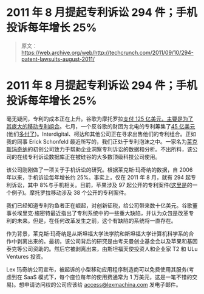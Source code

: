 # 2011 年 8 月提起专利诉讼 294 件；手机投诉每年增长 25% 

> 原文：<https://web.archive.org/web/http://techcrunch.com/2011/09/10/294-patent-lawsuits-august-2011/>

# 2011 年 8 月提起专利诉讼 294 件；手机投诉每年增长 25%

毫无疑问，专利的成本正在上升。谷歌为摩托罗拉[支付 125 亿美元，主要是为了其庞大的移动专利组合](https://web.archive.org/web/20230204213434/https://techcrunch.com/2011/08/15/precious-bodily-patents/)。七月，一个反谷歌的财团为北电的专利筹集了[45 亿美元](https://web.archive.org/web/20230204213434/https://techcrunch.com/2011/07/01/apple-microsoft-rim-google-nortel-patents/)(他们[多付了](https://web.archive.org/web/20230204213434/http://www.nytimes.com/2011/08/17/technology/a-bull-market-in-tech-patents.html?_r=1))。Interdigital、柯达和其他公司正在寻求出售他们的专利组合。正如我的同事 Erick Schonfeld 最近所写的，我们正处于专利泡沫之中。一家名为[莱克斯玛奇纳](https://web.archive.org/web/20230204213434/https://lexmachina.com/)的初创公司致力于帮助企业洞察专利诉讼的数据和分析。不出所料，该公司的在线专利诉讼数据库正在被硅谷的大多数顶级科技公司使用。

该公司刚刚做了一项关于手机诉讼的研究。根据莱克斯·玛奇纳的数据，自 2006 年以来，手机诉讼每年增长约 25%。事实上，仅在 2011 年 8 月，就有 294 起专利诉讼，其中 8%与手机相关。目前，苹果涉及 97 起公开的专利案件([这里是](https://web.archive.org/web/20230204213434/https://techcrunch.com/2011/09/02/patent-troll-wilan-targets-apple-hp-htc-dell-and-others-in-yet-another-suit/)的一个例子)。摩托罗拉移动涉及 38 个公开的专利案件。

我们已经知道专利钓鱼者正在崛起，对创新征税，给公司带来数十亿美元。谷歌董事长埃里克·施密特最近指出了专利系统中的一些重大缺陷，并认为众包是改革专利的未来。但是，在任何改革发生之前，这个有缺陷的系统将一直存在。

作为背景，莱克斯·玛奇纳是从斯坦福大学法学院和斯坦福大学计算机科学系的合作中剥离出来的。最初，该公司背后的研究是由考夫曼创业基金会以及苹果和基因泰克等公司资助的。然后它被剥离出来，由斯坦福天使投资人和企业家 T2 和 ULu Ventures 投资。

Lex 玛奇纳公司宣布，被起诉的小型移动应用程序制造商可以免费使用其服务(考虑到在 SaaS 模式下，每个座位每年的使用费通常为 1 万美元，这是一笔不错的交易)。想申请访问权的公司应该给 access@lexmachina.com 发电子邮件。
